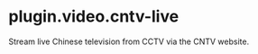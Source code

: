 plugin.video.cntv-live
======================

Stream live Chinese television from CCTV via the CNTV website.
